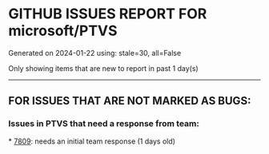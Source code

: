 
# GITHUB ISSUES REPORT FOR microsoft/PTVS


Generated on 2024-01-22 using: stale=30, all=False


Only showing items that are new to report in past 1 day(s)


---

## FOR ISSUES THAT ARE NOT MARKED AS BUGS:


### Issues in PTVS that need a response from team:


\* [7809](https://github.com/microsoft/PTVS/issues/7809 "conda installation not recognized w/in VS 2022"): needs an initial team response (1 days old)
